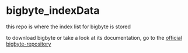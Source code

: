# bigbyte_indexData
this repo is where the index list for bigbyte is stored

to download bigbyte or take a look at its documentation, go to the [official bigbyte-repository](https://github.com/FaolanBig/bigbyte)
